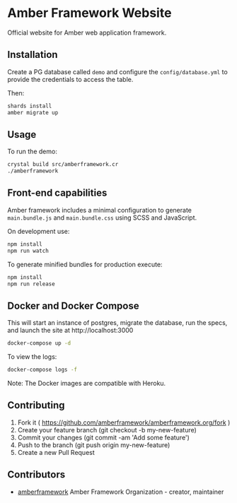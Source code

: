 # Amber Framework Website

Official website for Amber web application framework. 

## Installation

Create a PG database called `demo` and configure the `config/database.yml`
to provide the credentials to access the table.

Then:

```sh
shards install
amber migrate up
```

## Usage

To run the demo:

```sh
crystal build src/amberframework.cr
./amberframework
```

## Front-end capabilities

Amber framework includes a minimal configuration to generate `main.bundle.js` and `main.bundle.css` using SCSS and JavaScript.

On development use:

```sh
npm install
npm run watch
```

To generate minified bundles for production execute:

```sh
npm install
npm run release
```

## Docker and Docker Compose

This will start an instance of postgres, migrate the database, run the specs,
and launch the site at http://localhost:3000

```sh
docker-compose up -d
```

To view the logs:

```sh
docker-compose logs -f
```

Note: The Docker images are compatible with Heroku.  

## Contributing

1. Fork it ( https://github.com/amberframework/amberframework.org/fork )
2. Create your feature branch (git checkout -b my-new-feature)
3. Commit your changes (git commit -am 'Add some feature')
4. Push to the branch (git push origin my-new-feature)
5. Create a new Pull Request

## Contributors

- [amberframework](https://github.com/amberframework) Amber Framework Organization - creator, maintainer
